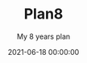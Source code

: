 ---
title: 'Plan8'
subtitle: 'My 8 years plan'
date: 2021-06-18 00:00:00
description: Follow my 100 months to financial freedom
featured_image: '/images/books/github-actions-guide-pratique.jpg'
external_url: https://www.amazon.fr/gp/product/B095J6W89L
---